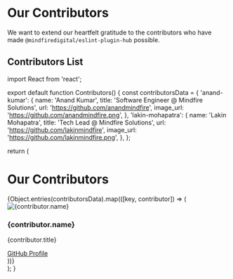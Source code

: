 # Our Contributors

We want to extend our heartfelt gratitude to the contributors who have made `@mindfiredigital/eslint-plugin-hub` possible.

<!-- truncate -->

## Contributors List

import React from 'react';

export default function Contributors() {
const contributorsData = {
'anand-kumar': {
name: 'Anand Kumar',
title: 'Software Engineer @ Mindfire Solutions',
url: 'https://github.com/anandmindfire',
image_url: 'https://github.com/anandmindfire.png',
},
'lakin-mohapatra': {
name: 'Lakin Mohapatra',
title: 'Tech Lead @ Mindfire Solutions',
url: 'https://github.com/lakinmindfire',
image_url: 'https://github.com/lakinmindfire.png',
},
};

return (
<div>
<h1>Our Contributors</h1>
<div style={{ display: 'flex', flexDirection: 'column', gap: '20px' }}>
{Object.entries(contributorsData).map(([key, contributor]) => (
<div key={key} style={{ display: 'flex', alignItems: 'center' }}>
<img
src={contributor.image_url}
alt={contributor.name}
style={{ borderRadius: '50%', width: '60px', height: '60px', marginRight: '20px' }}
/>
<div>
<h3>{contributor.name}</h3>
<p>{contributor.title}</p>
<a href={contributor.url} target="_blank" rel="noopener noreferrer">
GitHub Profile
</a>
</div>
</div>
))}
</div>
</div>
);
}
